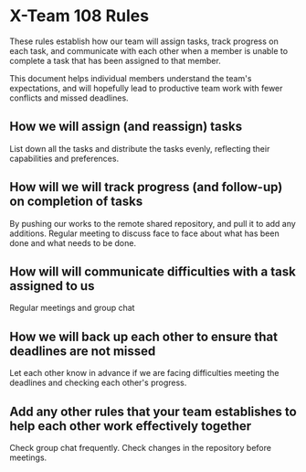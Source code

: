 # X-Team 108 Rules

These rules establish how our team will assign tasks,
track progress on each task, and communicate with each other 
when a member is unable to complete a task that has been assigned to that member.

This document helps individual members understand the team's expectations,
and will hopefully lead to productive team work with fewer conflicts
and missed deadlines.

## How we will assign (and reassign) tasks
List down all the tasks and distribute the tasks evenly, reflecting their capabilities and preferences.

## How will we will track progress (and follow-up) on completion of tasks
By pushing our works to the remote shared repository, and pull it to add any additions.
Regular meeting to discuss face to face about what has been done and what needs to be done.


## How will will communicate difficulties with a task assigned to us
Regular meetings and group chat


## How we will back up each other to ensure that deadlines are not missed
Let each other know in advance if we are facing difficulties meeting the deadlines and checking each other's progress.


## Add any other rules that your team establishes to help each other work effectively together
Check group chat frequently.
Check changes in the repository before meetings.


